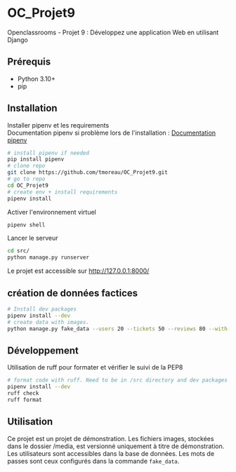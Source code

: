 # OC_Projet9
Openclassrooms - Projet 9 : Développez une application Web en utilisant Django

## Prérequis

- Python 3.10+
- pip

## Installation

Installer pipenv et les requirements  
Documentation pipenv si problème lors de l'installation : [Documentation pipenv](https://pipenv.pypa.io/en/latest/installation.html)
```bash
# install pipenv if needed
pip install pipenv
# clone repo
git clone https://github.com/tmoreau/OC_Projet9.git
# go to repo
cd OC_Projet9 
# create env + install requirements 
pipenv install
```

Activer l'environnement virtuel
```bash
pipenv shell
```
Lancer le serveur

```bash
cd src/
python manage.py runserver
```
Le projet est accessible sur http://127.0.0.1:8000/

## création de données factices
```bash
# Install dev packages
pipenv install --dev 
# create data with images. 
python manage.py fake_data --users 20 --tickets 50 --reviews 80 --with-images
```

## Développement
Utilisation de ruff pour formater et vérifier le suivi de la PEP8
```bash
# format code with ruff. Need to be in /src directory and dev packages installed 
pipenv install --dev
ruff check  
ruff format 
```

## Utilisation
Ce projet est un projet de démonstration. Les fichiers images, stockées dans le dossier /media, est versionné uniquement à titre de démonstration. 
Les utilisateurs sont accessibles dans la base de données. 
Les mots de passes sont ceux configurés dans la commande `fake_data`.




